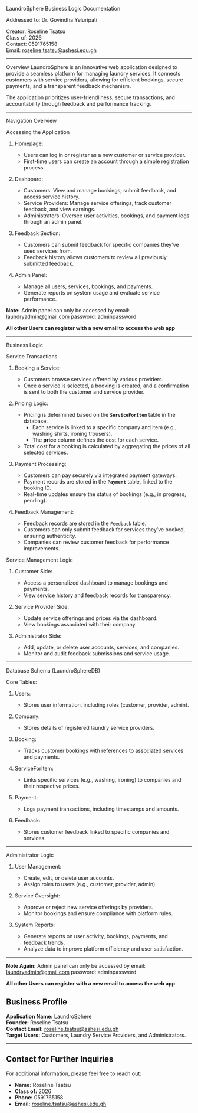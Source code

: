 LaundroSphere Business Logic Documentation

Addressed to: Dr. Govindha Yeluripati

Creator: Roseline Tsatsu  
Class of: 2026  
Contact: 0591765158  
Email: roseline.tsatsu@ashesi.edu.gh  

---

Overview
LaundroSphere is an innovative web application designed to provide a seamless platform for managing laundry services. It connects customers with service providers, allowing for efficient bookings, secure payments, and a transparent feedback mechanism. 

The application prioritizes user-friendliness, secure transactions, and accountability through feedback and performance tracking. 

---

Navigation Overview

Accessing the Application
1. Homepage:
   - Users can log in or register as a new customer or service provider.
   - First-time users can create an account through a simple registration process.

2. Dashboard:
   - Customers: View and manage bookings, submit feedback, and access service history.
   - Service Providers: Manage service offerings, track customer feedback, and view earnings.
   - Administrators: Oversee user activities, bookings, and payment logs through an admin panel.

3. Feedback Section:
   - Customers can submit feedback for specific companies they’ve used services from.
   - Feedback history allows customers to review all previously submitted feedback.

4. Admin Panel:
   - Manage all users, services, bookings, and payments.
   - Generate reports on system usage and evaluate service performance.
  
   
**Note:**
     Admin panel can only be accessed by
   email: laundryadmin@gmail.com
   password: adminpassword

**All other Users can register with a new email to access the web app** 

---

Business Logic

Service Transactions

1. Booking a Service:
   - Customers browse services offered by various providers.
   - Once a service is selected, a booking is created, and a confirmation is sent to both the customer and service provider.

2. Pricing Logic:
   - Pricing is determined based on the **`ServiceForItem`** table in the database.
     - Each service is linked to a specific company and item (e.g., washing shirts, ironing trousers).
     - The **price** column defines the cost for each service.
   - Total cost for a booking is calculated by aggregating the prices of all selected services.

3. Payment Processing:
   - Customers can pay securely via integrated payment gateways.
   - Payment records are stored in the **`Payment`** table, linked to the booking ID.
   - Real-time updates ensure the status of bookings (e.g., in progress, pending).

4. Feedback Management:
   - Feedback records are stored in the `Feedback` table.
   - Customers can only submit feedback for services they’ve booked, ensuring authenticity.
   - Companies can review customer feedback for performance improvements.

Service Management Logic

1. Customer Side:
   - Access a personalized dashboard to manage bookings and payments.
   - View service history and feedback records for transparency.

2. Service Provider Side:
   - Update service offerings and prices via the dashboard.
   - View bookings associated with their company.

3. Administrator Side:
   - Add, update, or delete user accounts, services, and companies.
   - Monitor and audit feedback submissions and service usage.

---

Database Schema (LaundroSphereDB)

 Core Tables:

1. Users:
   - Stores user information, including roles (customer, provider, admin).
   
2. Company:
   - Stores details of registered laundry service providers.

3. Booking:
   - Tracks customer bookings with references to associated services and payments.

4. ServiceForItem:
   - Links specific services (e.g., washing, ironing) to companies and their respective prices.

5. Payment:
   - Logs payment transactions, including timestamps and amounts.

6. Feedback:
   - Stores customer feedback linked to specific companies and services.

---

Administrator Logic

1. User Management:
   - Create, edit, or delete user accounts.
   - Assign roles to users (e.g., customer, provider, admin).

2. Service Oversight:
   - Approve or reject new service offerings by providers.
   - Monitor bookings and ensure compliance with platform rules.

3. System Reports:
   - Generate reports on user activity, bookings, payments, and feedback trends.
   - Analyze data to improve platform efficiency and user satisfaction.

---

**Note Again:**
     Admin panel can only be accessed by
   email: laundryadmin@gmail.com
   password: adminpassword

**All other Users can register with a new email to access the web app** 



## Business Profile

**Application Name:** LaundroSphere  
**Founder:** Roseline Tsatsu  
**Contact Email:** roseline.tsatsu@ashesi.edu.gh  
**Target Users:** Customers, Laundry Service Providers, and Administrators.  

---

## Contact for Further Inquiries
For additional information, please feel free to reach out:
- **Name:** Roseline Tsatsu
- **Class of:** 2026
- **Phone:** 0591765158
- **Email:** roseline.tsatsu@ashesi.edu.gh

